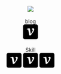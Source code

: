 <p align='center'>
    <img src="https://capsule-render.vercel.app/api?type=waving&color=auto&height=300&section=header&text=Welcome&fontSize=90&animation=fadeIn&fontAlignY=38&desc=This%20is%20J0JIN%20github&descAlignY=51&descAlign=62"/>
</p>

<div align='center'>
    <div>blog</div>
<a href="https://velog.io/@tl5235566/posts">
  <img alt="velog" width="40px" src="./velog.svg" />
</a>
<br/><br/>

<div>Skill</div>
  <img alt="velog" width="40px" src="./velog.svg" />
  <img alt="velog" width="40px" src="./velog.svg" />
<img alt="velog" width="40px" src="./velog.svg" />
</div>
